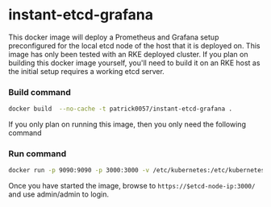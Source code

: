 # instant-etcd-grafana
This docker image will deploy a Prometheus and Grafana setup preconfigured for the local etcd node of the host that it is deployed on.  This image has only been tested with an RKE deployed cluster.  If you plan on building this docker image yourself, you'll need to build it on an RKE host as the initial setup requires a working etcd server.
### Build command
```bash
docker build  --no-cache -t patrick0057/instant-etcd-grafana .
```
If you only plan on running this image, then you only need the following command
### Run command
```bash
docker run -p 9090:9090 -p 3000:3000 -v /etc/kubernetes:/etc/kubernetes --name instant-etcd-grafana $(docker exec -ti etcd env | grep \/kubernetes | awk '{print "-e", $1}' | paste -s -) -d patrick0057/instant-etcd-grafana
```
Once you have started the image, browse to `https://$etcd-node-ip:3000/` and use admin/admin to login.
